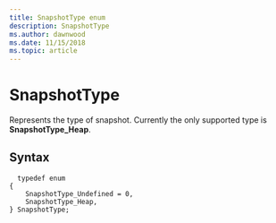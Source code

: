 ```yaml
---
title: SnapshotType enum 
description: SnapshotType
ms.author: dawnwood
ms.date: 11/15/2018
ms.topic: article
---
```


# SnapshotType

Represents the type of snapshot. Currently the only supported type is **SnapshotType_Heap**.

## Syntax

```
  typedef enum
{
    SnapshotType_Undefined = 0,
    SnapshotType_Heap,
} SnapshotType;
```